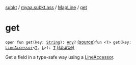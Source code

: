 [subkt](../../index.md) / [myaa.subkt.ass](../index.md) / [MapLine](index.md) / [get](./get.md)

# get

`open fun get(key: `[`String`](https://kotlinlang.org/api/latest/jvm/stdlib/kotlin/-string/index.html)`): `[`Any`](https://kotlinlang.org/api/latest/jvm/stdlib/kotlin/-any/index.html)`?` [(source)](https://github.com/Myaamori/SubKt/blob/0.1.19/src/main/kotlin/myaa/subkt/ass/parser.kt#L329)`fun <T> get(key: `[`LineAccessor`](../-line-accessor/index.md)`<`[`T`](get.md#T)`, `[`L`](index.md#L)`>): `[`T`](get.md#T) [(source)](https://github.com/Myaamori/SubKt/blob/0.1.19/src/main/kotlin/myaa/subkt/ass/parser.kt#L334)

Get a field in a type-safe way using a [LineAccessor](../-line-accessor/index.md).

